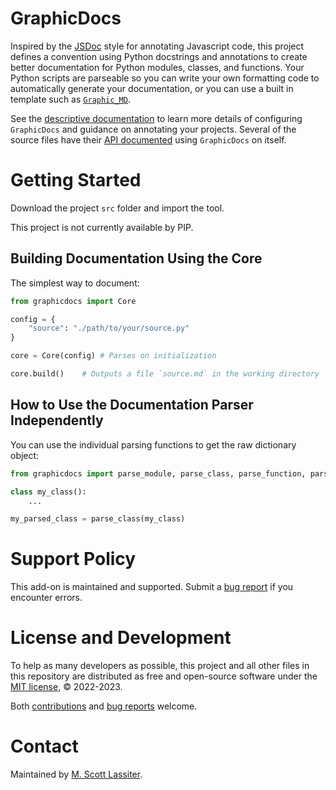 # GraphicDocs

Inspired by the [JSDoc](https://github.com/jsdoc/jsdoc#jsdoc) style for annotating Javascript code, this project defines a convention using Python docstrings and annotations to create better documentation for Python modules, classes, and functions. Your Python scripts are parseable so you can write your own formatting code to automatically generate your documentation, or you can use a built in template such as [`Graphic_MD`](./docs/templates/graphic_md.md).

See the [descriptive documentation](./docs/core.md) to learn more details of configuring `GraphicDocs` and guidance on annotating your projects. Several of the source files have their [API documented](./docs/api/) using `GraphicDocs` on itself.

# Getting Started

Download the project `src` folder and import the tool.

This project is not currently available by PIP.

## Building Documentation Using the Core
The simplest way to document:

```python
from graphicdocs import Core

config = {
    "source": "./path/to/your/source.py"
}

core = Core(config) # Parses on initialization

core.build()    # Outputs a file `source.md` in the working directory
```

## How to Use the Documentation Parser Independently

You can use the individual parsing functions to get the raw dictionary object:

```python
from graphicdocs import parse_module, parse_class, parse_function, parse_docstring

class my_class():
    ...

my_parsed_class = parse_class(my_class)
```

# Support Policy

This add-on is maintained and supported. Submit a [bug report][bugs] if you encounter errors.

# License and Development

To help as many developers as possible, this project and all other files in this repository are distributed as free and open-source software under the [MIT license][license], © 2022-2023.

Both [contributions](CONTRIBUTING.md) and [bug reports][bugs] welcome.

# Contact

Maintained by [M. Scott Lassiter][maintainer].

[license]: LICENSE
[bugs]: https://github.com/GraphicArtQuest/Blender-Scripting-Assistant/issues/new/choose
[maintainer]: https://graphicartquest.com/author/scott-lassiter/